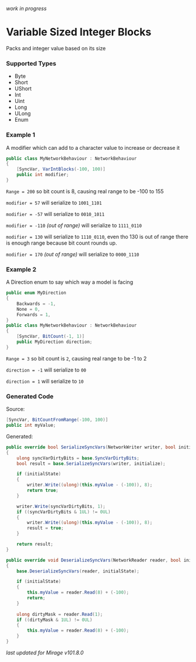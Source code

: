*work in progress*

# Variable Sized Integer Blocks

Packs and integer value based on its size

### Supported Types

- Byte
- Short
- UShort
- Int
- Uint
- Long
- ULong
- Enum

### Example 1

A modifier which can add to a character value to increase or decrease it

```cs
public class MyNetworkBehaviour : NetworkBehaviour 
{
    [SyncVar, VarIntBlocks(-100, 100)]
    public int modifier;
}
```

`Range = 200` so bit count is 8, causing real range to be -100 to 155

`modifier = 57` will serialize to `1001_1101`

`modifier = -57` will serialize to `0010_1011`

`modifier = -110` *(out of range)*  will serialize to `1111_0110`

`modifier = 130` will serialize to `1110_0110`, even tho 130 is out of range there is enough range because bit count rounds up.

`modifier = 170` *(out of range)* will serialize to `0000_1110`


### Example 2

A Direction enum to say which way a model is facing

```cs
public enum MyDirection
{
    Backwards = -1,
    None = 0,
    Forwards = 1,
}
public class MyNetworkBehaviour : NetworkBehaviour 
{
    [SyncVar, BitCount(-1, 1)]
    public MyDirection direction;
}
```

`Range = 3` so bit count is `2`, causing real range to be -1 to 2

`direction = -1` will serialize to `00`

`direction = 1` will serialize to `10`


### Generated Code

Source:
```cs 
[SyncVar, BitCountFromRange(-100, 100)]
public int myValue;
```

Generated:
```cs
public override bool SerializeSyncVars(NetworkWriter writer, bool initialState)
{
    ulong syncVarDirtyBits = base.SyncVarDirtyBits;
    bool result = base.SerializeSyncVars(writer, initialize);

    if (initialState) 
    {
        writer.Write((ulong)(this.myValue - (-100)), 8);
        return true;
    }

    writer.Write(syncVarDirtyBits, 1);
    if ((syncVarDirtyBits & 1UL) != 0UL)
    {
        writer.Write((ulong)(this.myValue - (-100)), 8);
        result = true;
    }

    return result;
}

public override void DeserializeSyncVars(NetworkReader reader, bool initialState)
{
    base.DeserializeSyncVars(reader, initialState);

    if (initialState)
    {
        this.myValue = reader.Read(8) + (-100);
        return;
    }
    
    ulong dirtyMask = reader.Read(1);
    if ((dirtyMask & 1UL) != 0UL)
    {
        this.myValue = reader.Read(8) + (-100);
    }
}
```

*last updated for Mirage v101.8.0*